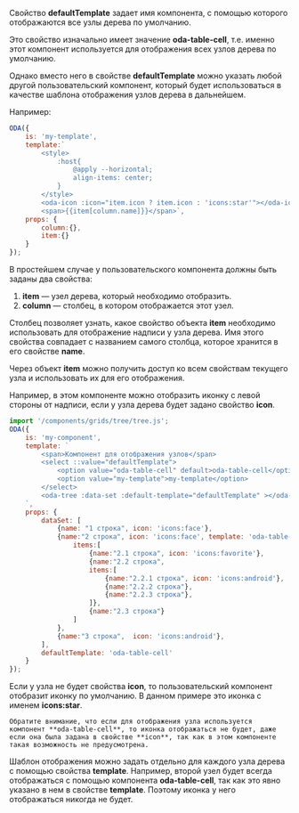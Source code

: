 Свойство **defaultTemplate** задает имя компонента, с помощью которого отображаются все узлы дерева по умолчанию.

Это свойство изначально имеет значение **oda-table-cell**, т.е. именно этот компонент используется для отображения всех узлов дерева по умолчанию.

Однако вместо него в свойстве **defaultTemplate** можно указать любой другой пользовательский компонент, который будет использоваться в качестве шаблона отображения узлов дерева в дальнейшем.

Например:

```javascript line_edit_loadoda_[my-template.js]
ODA({
    is: 'my-template',
    template:`
        <style>
            :host{
                @apply --horizontal;
                align-items: center;
            }
        </style>
        <oda-icon :icon="item.icon ? item.icon : 'icons:star'"></oda-icon>
        <span>{{item[column.name]}}</span>`,
    props: {
        column:{},
        item:{}
    }
});
```

В простейшем случае у пользовательского компонента должны быть заданы два свойства:

1. **item** — узел дерева, который необходимо отобразить.
1. **column** — столбец, в котором отображается этот узел.

Столбец позволяет узнать, какое свойство объекта **item** необходимо использовать для отображение надписи у узла дерева. Имя этого свойства совпадает с названием самого столбца, которое хранится в его свойстве **name**.

Через объект **item** можно получить доступ ко всем свойствам текущего узла и использовать их для его отображения.

Например, в этом компоненте можно отобразить иконку с левой стороны от надписи, если у узла дерева будет задано свойство **icon**.

```javascript _run_line_edit_loadoda_[my-component.js]_{my-template.js}_h=200_
import '/components/grids/tree/tree.js';
ODA({
    is: 'my-component',
    template: `
        <span>Компонент для отображения узлов</span>
        <select ::value="defaultTemplate">
            <option value="oda-table-cell" default>oda-table-cell</option>
            <option value="my-template">my-template</option>
        </select>
        <oda-tree :data-set :default-template="defaultTemplate" ></oda-tree>
    `,
    props: {
        dataSet: [
            {name: "1 строка", icon: 'icons:face'},
            {name:"2 строка", icon: 'icons:face', template: 'oda-table-cell',
                items:[
                    {name:"2.1 строка", icon: 'icons:favorite'},
                    {name:"2.2 строка",
                    items:[
                        {name:"2.2.1 строка", icon: 'icons:android'},
                        {name:"2.2.2 строка"},
                        {name:"2.2.3 строка"},
                    ]},
                    {name:"2.3 строка"}
                ]
            },
            {name:"3 строка",  icon: 'icons:android'},
        ],
        defaultTemplate: 'oda-table-cell'
    }
});
```

Если у узла не будет свойства **icon**, то пользовательский компонент отобразит иконку по умолчанию. В данном примере это иконка с именем **icons:star**.

``` info_md
Обратите внимание, что если для отображения узла используется компонент **oda-table-cell**, то иконка отображаться не будет, даже если она была задана в свойстве **icon**, так как в этом компоненте такая возможность не предусмотрена.
```

Шаблон отображения можно задать отдельно для каждого узла дерева с помощью свойства **template**. Например, второй узел будет всегда отображаться с помощью компонента **oda-table-cell**, так как это явно указано в нем в свойстве **template**. Поэтому иконка у него отображаться никогда не будет.
